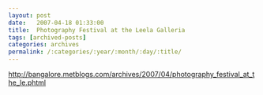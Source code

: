 ```yaml
---
layout: post
date:	2007-04-18 01:33:00
title:  Photography Festival at the Leela Galleria
tags: [archived-posts]
categories: archives
permalink: /:categories/:year/:month/:day/:title/
---
```

http://bangalore.metblogs.com/archives/2007/04/photography_festival_at_the_le.phtml
